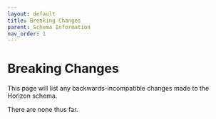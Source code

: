 ```yaml
---
layout: default
title: Breaking Changes
parent: Schema Information
nav_order: 1
---
```


# Breaking Changes

This page will list any backwards-incompatible changes made to the Horizon schema. 

There are none thus far.
